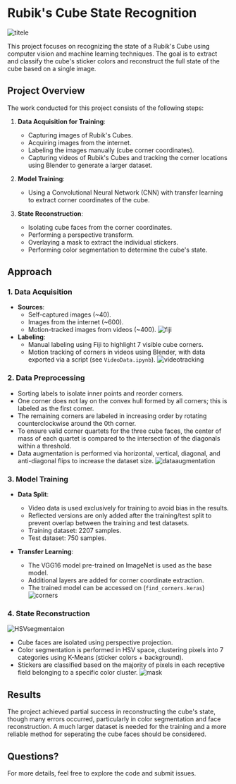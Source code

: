 # Rubik's Cube State Recognition

![titele](images/titleimage.png)

This project focuses on recognizing the state of a Rubik's Cube using computer vision and machine learning techniques. The goal is to extract and classify the cube's sticker colors and reconstruct the full state of the cube based on a single image.

## Project Overview

The work conducted for this project consists of the following steps:

1. **Data Acquisition for Training**:
    - Capturing images of Rubik's Cubes.
    - Acquiring images from the internet.
    - Labeling the images manually (cube corner coordinates).
    - Capturing videos of Rubik's Cubes and tracking the corner locations using Blender to generate a larger dataset.
    
2. **Model Training**:
    - Using a Convolutional Neural Network (CNN) with transfer learning to extract corner coordinates of the cube.
    
3. **State Reconstruction**:
    - Isolating cube faces from the corner coordinates.
    - Performing a perspective transform.
    - Overlaying a mask to extract the individual stickers.
    - Performing color segmentation to determine the cube's state.

## Approach

### 1. Data Acquisition

- **Sources**:
    - Self-captured images (~40).
    - Images from the internet (~600).
    - Motion-tracked images from videos (~400).
![fiji](images/fiji.png)
- **Labeling**:
    - Manual labeling using Fiji to highlight 7 visible cube corners.
    - Motion tracking of corners in videos using Blender, with data exported via a script (see `VideoData.ipynb`).
  ![videotracking](images/videotracking.png)  
### 2. Data Preprocessing

- Sorting labels to isolate inner points and reorder corners.
- One corner does not lay on the convex hull formed by all corners; this is labeled as the first corner.
- The remaining corners are labeled in increasing order by rotating counterclockwise around the 0th corner.
- To ensure valid corner quartets for the three cube faces, the center of mass of each quartet is compared to the intersection of the diagonals within a threshold.
- Data augmentation is performed via horizontal, vertical, diagonal, and anti-diagonal flips to increase the dataset size.
 ![dataaugmentation](images/dataaugmentation.png) 
### 3. Model Training

- **Data Split**:
    - Video data is used exclusively for training to avoid bias in the results.
    - Reflected versions are only added after the training/test split to prevent overlap between the training and test datasets.
    - Training dataset: 2207 samples.
    - Test dataset: 750 samples.

- **Transfer Learning**:
    - The VGG16 model pre-trained on ImageNet is used as the base model.
    - Additional layers are added for corner coordinate extraction.
    - The trained model can be accessed on (`find_corners.keras`)
![corners](images/corners.png)
### 4. State Reconstruction
![HSVsegmentaion](images/HSVsegmentaion.png)
- Cube faces are isolated using perspective projection.
- Color segmentation is performed in HSV space, clustering pixels into 7 categories using K-Means (sticker colors + background).
- Stickers are classified based on the majority of pixels in each receptive field belonging to a specific color cluster.
![mask](images/mask.png)
## Results

The project achieved partial success in reconstructing the cube's state, though many errors occurred, particularly in color segmentation and face reconstruction. A much larger dataset is needed for the training and a more reliable method for seperating the cube faces should be considered.

## Questions?

For more details, feel free to explore the code and submit issues. 
